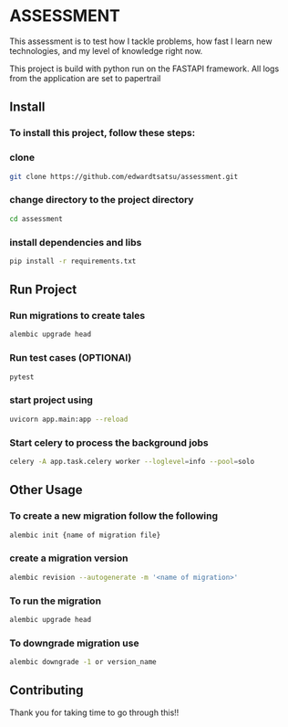 # ASSESSMENT

This assessment is to test how I tackle problems, how fast I learn new technologies, and my level of knowledge right now.

This project is build with python run on the FASTAPI framework. All logs from the application are set to papertrail

## Install

### To install this project, follow these steps:

### clone
```bash
git clone https://github.com/edwardtsatsu/assessment.git
```

### change directory to the project directory
```bash
cd assessment
```

### install dependencies and libs
```bash
pip install -r requirements.txt
```

## Run Project

### Run migrations to create tales
```bash
alembic upgrade head
```

### Run test cases (OPTIONAl)
```bash
pytest
```

### start project using
```bash
uvicorn app.main:app --reload
```

### Start celery to process the background jobs
```bash
celery -A app.task.celery worker --loglevel=info --pool=solo
```


## Other Usage

### To create a new migration follow the following
```bash
alembic init {name of migration file}
```

### create a migration version
```bash
alembic revision --autogenerate -m '<name of migration>'
```

### To run the migration
```bash
alembic upgrade head
```

### To downgrade migration use
```bash
alembic downgrade -1 or version_name
```

## Contributing

Thank you for taking time to go through this!!
